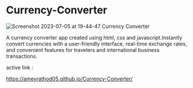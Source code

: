 # Currency-Converter


![Screenshot 2023-07-05 at 19-44-47 Currency Converter](https://github.com/AmeyRathod05/Currency-Converter/assets/127238907/34773742-b42d-46e3-af19-3cc3fec6805c)

A currency converter app created using html, css and javascript.Instantly convert currencies with a user-friendly interface, real-time exchange rates, and convenient features for travelers and international business transactions.


active link :

https://ameyrathod05.github.io/Currency-Converter/

